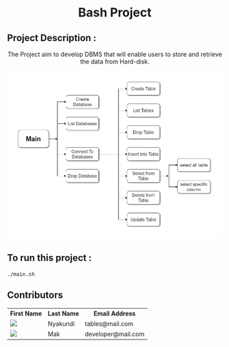 <h1 align="center"> Bash Project </h1>

## Project Description   :  
<p align="center">
The Project aim to develop DBMS that will enable users to store and retrieve the data from Hard-disk. 
</p>
<p align="center">
<img src="diagram.png" >  
</p>

## To run this project  :   

```console
./main.sh
```

## Contributors
<table>
  <tr>
    <th>First Name</th>
    <th>Last Name</th>
    <th>Email Address</th>
  </tr>
  <tr>
     <td>
      <img src="https://avatars.githubusercontent.com/u/61574114?v=4"></img>
    </td>
   <td>Nyakundi</td>
   <td>tables@mail.com</td>
  </tr>
  <tr>
    <td>
      <img src="https://avatars.githubusercontent.com/u/61574114?v=4"></img>
    </td>
    <td>Mak</td>
    <td>developer@mail.com</td>
  </tr>
</table>